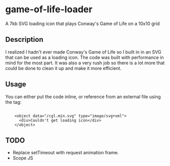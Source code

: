 # game-of-life-loader
A 7kb SVG loading icon that plays Conway's Game of Life on a 10x10 grid

## Description
I realized I hadn't ever made Conway's Game of Life so I built in in an SVG that can be used as a loading icon. The code was built with performance in mind for the most part. It was also a very rush job so there is a lot more that could be done to clean it up and make it more efficient.

## Usage
You can either put the code inline, or reference from an external file using the <object> tag:
<pre><code> 
    &lt;object data="/cgl.min.svg" type="image/svg+xml"&gt;
      &lt;div&gt;Couldn't get loading icon&lt;/div&gt;
    &lt;/object&gt;
</code></pre>

## TODO
- Replace setTimeout with request animation frame. 
- Scope JS
